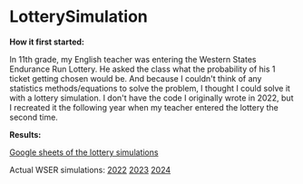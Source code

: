 # LotterySimulation

<b>How it first started: <p></b>
  In 11th grade, my English teacher was entering the Western States Endurance Run Lottery. He asked the class what the probability of his 1 ticket getting chosen would be. And because I couldn't think of any statistics methods/equations to solve the problem, I thought I could solve it with a lottery simulation. I don't have the code I originally wrote in 2022, but I recreated it the following year when my teacher entered the lottery the second time.
</p>
<p><b>Results:</b></p>
<p>
  
[Google sheets of the lottery simulations](https://docs.google.com/spreadsheets/d/1GBX95m4VYqz6NsJMMX0xKijTMVQd4r3G/edit?usp=sharing&ouid=104937579217652113613&rtpof=true&sd=true) </br>

Actual WSER simulations: 
[2022](https://www.wser.org/2021/12/02/2022-wser-lottery-numbers/)
[2023](https://www.wser.org/2022/12/02/2023-lottery-statistics/) 
[2024](https://www.wser.org/2023/11/30/2024-lottery-statistics/) 
</p>
